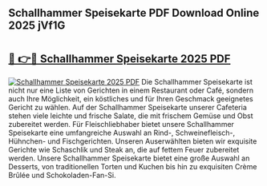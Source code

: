 ## Schallhammer Speisekarte PDF Download Online 2025 jVf1G

# <h2><a href="http://gcdadtu.nevu.top/?p=Schallhammer+Speisekarte">🔗 👉🔴 Schallhammer Speisekarte 2025 PDF</a></h2>

[![Schallhammer Speisekarte 2025 PDF](https://i.imgur.com/dBaPXMq.png)](http://gcdadtu.nevu.top/?p=Schallhammer+Speisekarte)
Die Schallhammer Speisekarte ist nicht nur eine Liste von Gerichten in einem Restaurant oder Café, sondern auch Ihre Möglichkeit, ein köstliches und für Ihren Geschmack geeignetes Gericht zu wählen. Auf der Schallhammer Speisekarte unserer Cafeteria stehen viele leichte und frische Salate, die mit frischem Gemüse und Obst zubereitet werden. Für Fleischliebhaber bietet unsere Schallhammer Speisekarte eine umfangreiche Auswahl an Rind-, Schweinefleisch-, Hühnchen- und Fischgerichten. Unseren Auserwählten bieten wir exquisite Gerichte wie Schaschlik und Steak an, die auf fettem Feuer zubereitet werden. Unsere Schallhammer Speisekarte bietet eine große Auswahl an Desserts, von traditionellen Torten und Kuchen bis hin zu exquisiten Crème Brûlée und Schokoladen-Fan-Si.
